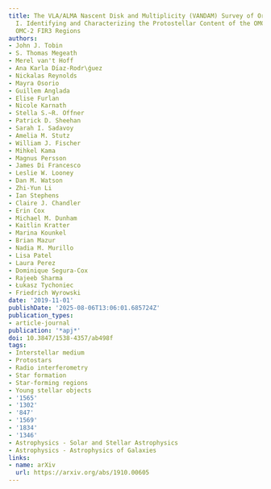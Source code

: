 ```yaml
---
title: The VLA/ALMA Nascent Disk and Multiplicity (VANDAM) Survey of Orion Protostars.
  I. Identifying and Characterizing the Protostellar Content of the OMC-2 FIR4 and
  OMC-2 FIR3 Regions
authors:
- John J. Tobin
- S. Thomas Megeath
- Merel van't Hoff
- Ana Karla Dı́az-Rodr\ǵuez
- Nickalas Reynolds
- Mayra Osorio
- Guillem Anglada
- Elise Furlan
- Nicole Karnath
- Stella S.~R. Offner
- Patrick D. Sheehan
- Sarah I. Sadavoy
- Amelia M. Stutz
- William J. Fischer
- Mihkel Kama
- Magnus Persson
- James Di Francesco
- Leslie W. Looney
- Dan M. Watson
- Zhi-Yun Li
- Ian Stephens
- Claire J. Chandler
- Erin Cox
- Michael M. Dunham
- Kaitlin Kratter
- Marina Kounkel
- Brian Mazur
- Nadia M. Murillo
- Lisa Patel
- Laura Perez
- Dominique Segura-Cox
- Rajeeb Sharma
- Łukasz Tychoniec
- Friedrich Wyrowski
date: '2019-11-01'
publishDate: '2025-08-06T13:06:01.685724Z'
publication_types:
- article-journal
publication: '*apj*'
doi: 10.3847/1538-4357/ab498f
tags:
- Interstellar medium
- Protostars
- Radio interferometry
- Star formation
- Star-forming regions
- Young stellar objects
- '1565'
- '1302'
- '847'
- '1569'
- '1834'
- '1346'
- Astrophysics - Solar and Stellar Astrophysics
- Astrophysics - Astrophysics of Galaxies
links:
- name: arXiv
  url: https://arxiv.org/abs/1910.00605
---
```

